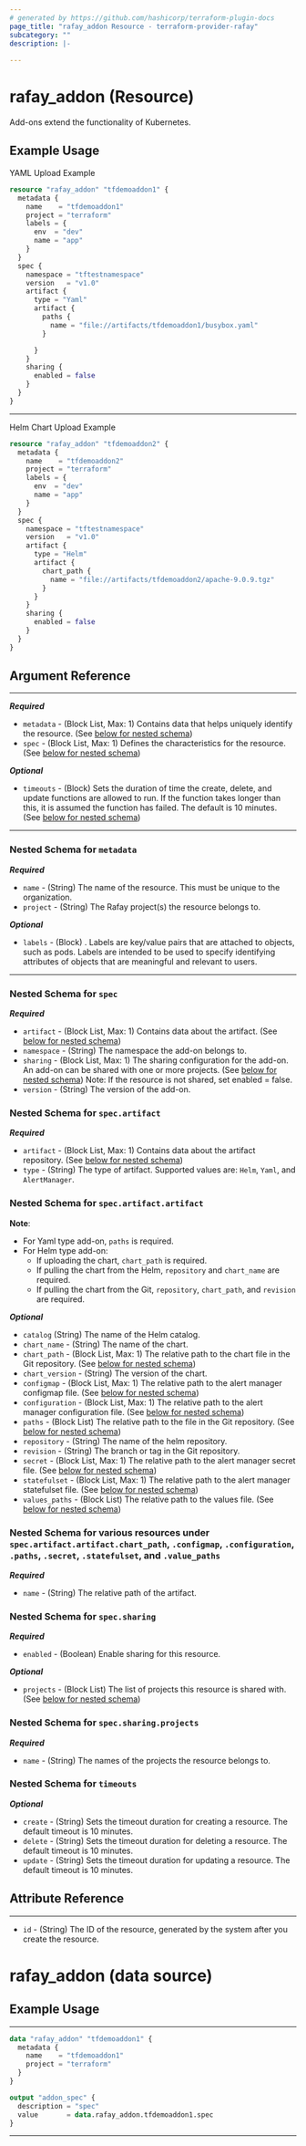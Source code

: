 ```yaml
---
# generated by https://github.com/hashicorp/terraform-plugin-docs
page_title: "rafay_addon Resource - terraform-provider-rafay"
subcategory: ""
description: |-
  
---
```


# rafay_addon (Resource)

Add-ons extend the functionality of Kubernetes. 

## Example Usage
YAML Upload Example

```terraform
resource "rafay_addon" "tfdemoaddon1" {
  metadata {
    name    = "tfdemoaddon1"
    project = "terraform"
    labels = {
      env  = "dev"
      name = "app"
    }
  }
  spec {
    namespace = "tftestnamespace"
    version   = "v1.0"
    artifact {
      type = "Yaml"
      artifact {
        paths {
          name = "file://artifacts/tfdemoaddon1/busybox.yaml"
        }

      }
    }
    sharing {
      enabled = false
    }
  }
}
```

---

Helm Chart Upload Example

```terraform
resource "rafay_addon" "tfdemoaddon2" {
  metadata {
    name    = "tfdemoaddon2"
    project = "terraform"
    labels = {
      env  = "dev"
      name = "app"
    }
  }
  spec {
    namespace = "tftestnamespace"
    version   = "v1.0"
    artifact {
      type = "Helm"
      artifact {
        chart_path {
          name = "file://artifacts/tfdemoaddon2/apache-9.0.9.tgz"
        }
      }
    }
    sharing {
      enabled = false
    }
  }
}
```

<!-- schema generated by tfplugindocs -->
## Argument Reference

---

***Required***

- `metadata` - (Block List, Max: 1) Contains data that helps uniquely identify the resource. (See [below for nested schema](#nestedblock--metadata))
- `spec` - (Block List, Max: 1) Defines the characteristics for the resource. (See [below for nested schema](#nestedblock--spec))


***Optional***

- `timeouts` - (Block) Sets the duration of time the create, delete, and update functions are allowed to run. If the function takes longer than this, it is assumed the function has failed. The default is 10 minutes. (See [below for nested schema](#nestedblock--timeouts))

---

<a id="nestedblock--metadata"></a>
### Nested Schema for `metadata`

***Required***

- `name` - (String) The name of the resource. This must be unique to the organization. 
- `project` - (String) The Rafay project(s) the resource belongs to. 

***Optional***

- `labels` - (Block) . Labels are key/value pairs that are attached to objects, such as pods. Labels are intended to be used to specify identifying attributes of objects that are meaningful and relevant to users.
---

<a id="nestedblock--spec"></a>
### Nested Schema for `spec`

***Required***

- `artifact` - (Block List, Max: 1) Contains data about the artifact. (See [below for nested schema](#nestedblock--spec--artifact))
- `namespace` - (String) The namespace the add-on belongs to. 
- `sharing` - (Block List, Max: 1) The sharing configuration for the add-on. An add-on can be shared with one or more projects. (See [below for nested schema](#nestedblock--spec--sharing))
    Note: If the resource is not shared, set enabled = false. 
- `version` - (String) The version of the add-on. 

<a id="nestedblock--spec--artifact"></a>
### Nested Schema for `spec.artifact`

***Required***

- `artifact` - (Block List, Max: 1) Contains data about the artifact repository. (See [below for nested schema](#nestedblock--spec--artifact--artifact))
- `type` - (String) The type of artifact. Supported values are: `Helm`, `Yaml`, and `AlertManager`. 


<a id="nestedblock--spec--artifact--artifact"></a>
### Nested Schema for `spec.artifact.artifact`

**Note**: 
- For Yaml type add-on, `paths` is required. 
- For Helm type add-on:
  - If uploading the chart, `chart_path` is required.
  - If pulling the chart from the Helm, `repository` and `chart_name` are required.
  - If pulling the chart from the Git, `repository`, `chart_path`, and `revision` are required. 


***Optional***

- `catalog` (String) The name of the Helm catalog.
- `chart_name` - (String) The name of the chart. 
- `chart_path` - (Block List, Max: 1) The relative path to the chart file in the Git repository. (See [below for nested schema](#nestedblock--spec--artifact--artifact--chart_path))
- `chart_version` - (String) The version of the chart. 
- `configmap` - (Block List, Max: 1) The relative path to the alert manager configmap file. (See [below for nested schema](#nestedblock--spec--artifact--artifact--chart_path))
- `configuration` - (Block List, Max: 1) The relative path to the alert manager configuration file. (See [below for nested schema](#nestedblock--spec--artifact--artifact--chart_path))
- `paths` - (Block List) The relative path to the file in the Git repository. (See [below for nested schema](#nestedblock--spec--artifact--artifact--chart_path))
- `repository` - (String) The name of the helm repository.
- `revision` - (String) The branch or tag in the Git repository. 
- `secret` - (Block List, Max: 1) The relative path to the alert manager secret file. (See [below for nested schema](#nestedblock--spec--artifact--artifact--chart_path))
- `statefulset` - (Block List, Max: 1) The relative path to the alert manager statefulset file. (See [below for nested schema](#nestedblock--spec--artifact--artifact--chart_path))
- `values_paths` - (Block List) The relative path to the values file. (See [below for nested schema](#nestedblock--spec--artifact--artifact--chart_path))

<a id="nestedblock--spec--artifact--artifact--chart_path"></a>
### Nested Schema for various resources under `spec.artifact.artifact.chart_path`, `.configmap`, `.configuration`, `.paths`, `.secret`, `.statefulset`, and `.value_paths`

***Required***

- `name` - (String) The relative path of the artifact. 


<a id="nestedblock--spec--sharing"></a>
### Nested Schema for `spec.sharing`

***Required***

- `enabled` - (Boolean) Enable sharing for this resource. 

***Optional***

- `projects` - (Block List) The list of projects this resource is shared with. (See [below for nested schema](#nestedblock--spec--sharing--projects))


<a id="nestedblock--spec--sharing--projects"></a>
### Nested Schema for `spec.sharing.projects`

***Required***

- `name` - (String) The names of the projects the resource belongs to. 


<a id="nestedblock--timeouts"></a>
### Nested Schema for `timeouts`

***Optional***
- `create` - (String) Sets the timeout duration for creating a resource. The default timeout is 10 minutes. 
- `delete` - (String) Sets the timeout duration for deleting a resource. The default timeout is 10 minutes. 
- `update` - (String) Sets the timeout duration for updating a resource. The default timeout is 10 minutes. 



## Attribute Reference

---

- `id` - (String) The ID of the resource, generated by the system after you create the resource. 


# rafay_addon (data source)
## Example Usage

---

```terraform
data "rafay_addon" "tfdemoaddon1" {
  metadata {
	name    = "tfdemoaddon1"
	project = "terraform"
  }
}

output "addon_spec" {
  description = "spec"
  value       = data.rafay_addon.tfdemoaddon1.spec
}
```
---